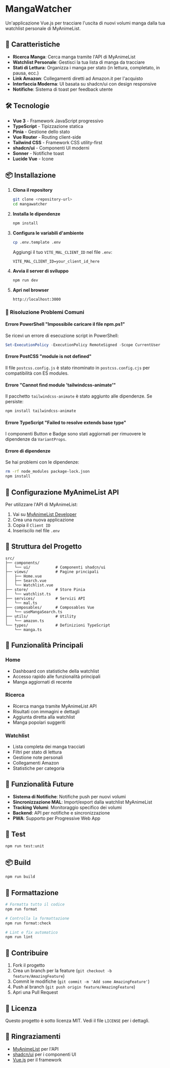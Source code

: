 # MangaWatcher

Un'applicazione Vue.js per tracciare l'uscita di nuovi volumi manga dalla tua watchlist personale di MyAnimeList.

## 🚀 Caratteristiche

- **Ricerca Manga**: Cerca manga tramite l'API di MyAnimeList
- **Watchlist Personale**: Gestisci la tua lista di manga da tracciare
- **Stati di Lettura**: Organizza i manga per stato (in lettura, completato, in pausa, ecc.)
- **Link Amazon**: Collegamenti diretti ad Amazon.it per l'acquisto
- **Interfaccia Moderna**: UI basata su shadcn/ui con design responsive
- **Notifiche**: Sistema di toast per feedback utente

## 🛠️ Tecnologie

- **Vue 3** - Framework JavaScript progressivo
- **TypeScript** - Tipizzazione statica
- **Pinia** - Gestione dello stato
- **Vue Router** - Routing client-side
- **Tailwind CSS** - Framework CSS utility-first
- **shadcn/ui** - Componenti UI moderni
- **Sonner** - Notifiche toast
- **Lucide Vue** - Icone

## 📦 Installazione

1. **Clona il repository**
   ```bash
   git clone <repository-url>
   cd mangawatcher
   ```

2. **Installa le dipendenze**
   ```bash
   npm install
   ```

3. **Configura le variabili d'ambiente**
   ```bash
   cp .env.template .env
   ```
   
   Aggiungi il tuo `VITE_MAL_CLIENT_ID` nel file `.env`:
   ```env
   VITE_MAL_CLIENT_ID=your_client_id_here
   ```

4. **Avvia il server di sviluppo**
   ```bash
   npm run dev
   ```

5. **Apri nel browser**
   ```
   http://localhost:3000
   ```

### 🚨 Risoluzione Problemi Comuni

#### Errore PowerShell "Impossibile caricare il file npm.ps1"
Se ricevi un errore di esecuzione script in PowerShell:
```powershell
Set-ExecutionPolicy -ExecutionPolicy RemoteSigned -Scope CurrentUser
```

#### Errore PostCSS "module is not defined"
Il file `postcss.config.js` è stato rinominato in `postcss.config.cjs` per compatibilità con ES modules.

#### Errore "Cannot find module 'tailwindcss-animate'"
Il pacchetto `tailwindcss-animate` è stato aggiunto alle dipendenze. Se persiste:
```bash
npm install tailwindcss-animate
```

#### Errore TypeScript "Failed to resolve extends base type"
I componenti Button e Badge sono stati aggiornati per rimuovere le dipendenze da `VariantProps`.

#### Errore di dipendenze
Se hai problemi con le dipendenze:
```bash
rm -rf node_modules package-lock.json
npm install
```

## 🔧 Configurazione MyAnimeList API

Per utilizzare l'API di MyAnimeList:

1. Vai su [MyAnimeList Developer](https://myanimelist.net/apiconfig)
2. Crea una nuova applicazione
3. Copia il `Client ID`
4. Inseriscilo nel file `.env`

## 📁 Struttura del Progetto

```
src/
├── components/
│   └── ui/           # Componenti shadcn/ui
├── views/            # Pagine principali
│   ├── Home.vue
│   ├── Search.vue
│   └── Watchlist.vue
├── store/            # Store Pinia
│   └── watchlist.ts
├── services/         # Servizi API
│   └── mal.ts
├── composables/      # Composables Vue
│   └── useMangaSearch.ts
├── utils/            # Utility
│   └── amazon.ts
└── types/            # Definizioni TypeScript
    └── manga.ts
```

## 🎯 Funzionalità Principali

### Home
- Dashboard con statistiche della watchlist
- Accesso rapido alle funzionalità principali
- Manga aggiornati di recente

### Ricerca
- Ricerca manga tramite MyAnimeList API
- Risultati con immagini e dettagli
- Aggiunta diretta alla watchlist
- Manga popolari suggeriti

### Watchlist
- Lista completa dei manga tracciati
- Filtri per stato di lettura
- Gestione note personali
- Collegamenti Amazon
- Statistiche per categoria

## 🔮 Funzionalità Future

- **Sistema di Notifiche**: Notifiche push per nuovi volumi
- **Sincronizzazione MAL**: Import/export dalla watchlist MyAnimeList
- **Tracking Volumi**: Monitoraggio specifico dei volumi
- **Backend**: API per notifiche e sincronizzazione
- **PWA**: Supporto per Progressive Web App

## 🧪 Test

```bash
npm run test:unit
```

## 📦 Build

```bash
npm run build
```

## 🎨 Formattazione

```bash
# Formatta tutto il codice
npm run format

# Controlla la formattazione
npm run format:check

# Lint e fix automatico
npm run lint
```

## 🤝 Contribuire

1. Fork il progetto
2. Crea un branch per la feature (`git checkout -b feature/AmazingFeature`)
3. Commit le modifiche (`git commit -m 'Add some AmazingFeature'`)
4. Push al branch (`git push origin feature/AmazingFeature`)
5. Apri una Pull Request

## 📄 Licenza

Questo progetto è sotto licenza MIT. Vedi il file `LICENSE` per i dettagli.

## 🙏 Ringraziamenti

- [MyAnimeList](https://myanimelist.net/) per l'API
- [shadcn/ui](https://ui.shadcn.com/) per i componenti UI
- [Vue.js](https://vuejs.org/) per il framework 